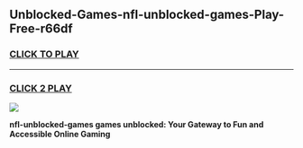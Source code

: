 
## Unblocked-Games-nfl-unblocked-games-Play-Free-r66df
<h3>
<a href="https://premium76.site?title=nfl-unblocked-games&ref=18A1">CLICK TO PLAY</a></h3>
<hr>

<h3>
<a href="https://premium76.site?title=nfl-unblocked-games&ref=18A1">CLICK 2 PLAY</a>
  
</h3>

<a href="https://premium76.site?title=nfl-unblocked-games&ref=18A1"><img src="https://clearcache.store/games.png"></a>


**nfl-unblocked-games games unblocked: Your Gateway to Fun and Accessible Online Gaming**
